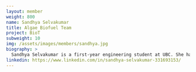 ```yaml
---
layout: member
weight: 800
name: Sandhya Selvakumar
title: Algae Biofuel Team
project: BioT
subweight: 10
img: /assets/images/members/sandhya.jpg
biography: >
  Sandhya Selvakumar is a first-year engineering student at UBC. She has a strong passion for research and an interest in biofuels and clean energy. This is her first year in UBC Envision as part of the Algae Biofuel Team. 
linkedin: https://www.linkedin.com/in/sandhya-selvakumar-331693153/
---
```

